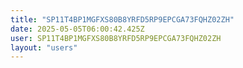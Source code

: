 ```yaml
---
title: "SP11T4BP1MGFXS80B8YRFD5RP9EPCGA73FQHZ02ZH"
date: 2025-05-05T06:00:42.425Z
user: SP11T4BP1MGFXS80B8YRFD5RP9EPCGA73FQHZ02ZH
layout: "users"
---
```

    